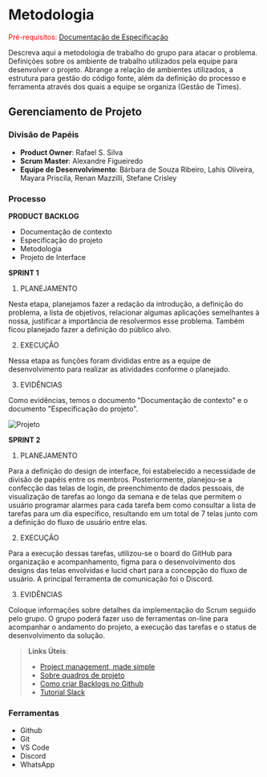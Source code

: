 
# Metodologia

<span style="color:red">Pré-requisitos: <a href="2-Especificação do Projeto.md"> Documentação de Especificação</a></span>

Descreva aqui a metodologia de trabalho do grupo para atacar o problema. Definições sobre os ambiente de trabalho utilizados pela  equipe para desenvolver o projeto. Abrange a relação de ambientes utilizados, a estrutura para gestão do código fonte, além da definição do processo e ferramenta através dos quais a equipe se organiza (Gestão de Times).


## Gerenciamento de Projeto

### Divisão de Papéis
 
- **Product Owner**: Rafael S. Silva
- **Scrum Master**: Alexandre Figueiredo 
- **Equipe de Desenvolvimento**: Bárbara de Souza Ribeiro, Lahis Oliveira, Mayara Priscila, Renan Mazzilli, Stefane Crisley

### Processo

**PRODUCT BACKLOG**

- Documentação de contexto
- Especificação do projeto
- Metodologia
- Projeto de Interface

**SPRINT 1**

1. PLANEJAMENTO

Nesta etapa, planejamos fazer a redação da introdução, a definição do problema, a lista de objetivos, relacionar algumas aplicações semelhantes à nossa, justificar a importância de resolvermos esse problema. Também ficou planejado fazer a definição do público alvo.

2. EXECUÇÃO

Nessa etapa as funções foram divididas entre as a equipe de desenvolvimento para realizar as atividades conforme o planejado.

3. EVIDÊNCIAS

Como evidências, temos o documento "Documentação de contexto" e o documento "Especificação do projeto".

![Projeto](https://user-images.githubusercontent.com/48370523/233673099-ada7728d-e294-462a-a66a-305266948585.PNG)


**SPRINT 2**

1. PLANEJAMENTO

Para a definição do design de interface, foi estabelecido a necessidade de divisão de papéis entre os membros. Posteriormente, planejou-se a confecção das telas de 
login, de preenchimento de dados pessoais, de visualização de tarefas ao longo da semana e de telas que permitem o usuário programar alarmes para cada tarefa bem como
consultar a lista de tarefas para um dia específico, resultando em um total de 7 telas junto com a definição do fluxo de usuário entre elas.

2. EXECUÇÃO

Para a execução dessas tarefas, utilizou-se o board do GitHub para organização e acompanhamento, figma para o desenvolvimento dos designs das telas envolvidas e lucid chart para a concepção do fluxo de usuário. A principal ferramenta de comunicação foi o Discord.

3. EVIDÊNCIAS




Coloque  informações sobre detalhes da implementação do Scrum seguido pelo grupo. O grupo poderá fazer uso de ferramentas on-line para acompanhar o andamento do projeto, a execução das tarefas e o status de desenvolvimento da solução.
 
> **Links Úteis**:
> - [Project management, made simple](https://github.com/features/project-management/)
> - [Sobre quadros de projeto](https://docs.github.com/pt/github/managing-your-work-on-github/about-project-boards)
> - [Como criar Backlogs no Github](https://www.youtube.com/watch?v=RXEy6CFu9Hk)
> - [Tutorial Slack](https://slack.com/intl/en-br/)

### Ferramentas

- Github
- Git
- VS Code
- Discord
- WhatsApp

